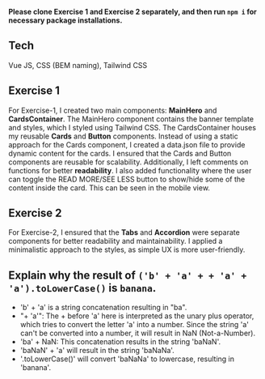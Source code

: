 **Please clone Exercise 1 and Exercise 2 separately, and then run `npm i` for necessary package installations.**

Tech
---
Vue JS, CSS (BEM naming), Tailwind CSS

Exercise 1
---

For Exercise-1, I created two main components: **MainHero** and **CardsContainer**. The MainHero component contains the banner template and styles, which I styled using Tailwind CSS. The CardsContainer houses my reusable **Cards** and **Button** components. Instead of using a static approach for the Cards component, I created a data.json file to provide dynamic content for the cards. I ensured that the Cards and Button components are reusable for scalability. Additionally, I left comments on functions for better **readability**. I also added functionality where the user can toggle the READ MORE/SEE LESS button to show/hide some of the content inside the card. This can be seen in the mobile view.

Exercise 2
---
For Exercise-2, I ensured that the **Tabs** and **Accordion** were separate components for better readability and maintainability. I applied a minimalistic approach to the styles, as simple UX is more user-friendly.

Explain why the result of `('b' + 'a' + + 'a' + 'a').toLowerCase()` is `banana`.
---
* 'b' + 'a' is a string concatenation resulting in "ba".
* "+ 'a'": The + before 'a' here is interpreted as the unary plus operator, which tries to convert the letter 'a' into a number. Since the string 'a' can't be converted into a number, it will result in NaN (Not-a-Number).
* 'ba' + NaN: This concatenation results in the string 'baNaN'.
* 'baNaN' + 'a' will result in the string 'baNaNa'.
* '.toLowerCase()' will convert 'baNaNa' to lowercase, resulting in 'banana'.
